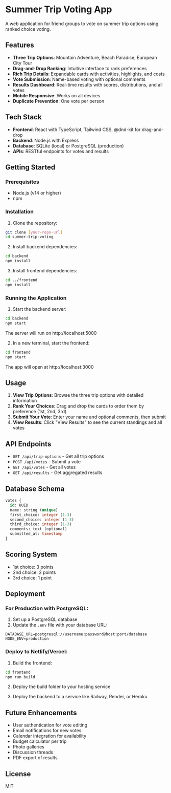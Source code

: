# Summer Trip Voting App

A web application for friend groups to vote on summer trip options using ranked choice voting.

## Features

- **Three Trip Options**: Mountain Adventure, Beach Paradise, European City Tour
- **Drag-and-Drop Ranking**: Intuitive interface to rank preferences
- **Rich Trip Details**: Expandable cards with activities, highlights, and costs
- **Vote Submission**: Name-based voting with optional comments
- **Results Dashboard**: Real-time results with scores, distributions, and all votes
- **Mobile Responsive**: Works on all devices
- **Duplicate Prevention**: One vote per person

## Tech Stack

- **Frontend**: React with TypeScript, Tailwind CSS, @dnd-kit for drag-and-drop
- **Backend**: Node.js with Express
- **Database**: SQLite (local) or PostgreSQL (production)
- **APIs**: RESTful endpoints for votes and results

## Getting Started

### Prerequisites

- Node.js (v14 or higher)
- npm

### Installation

1. Clone the repository:
```bash
git clone [your-repo-url]
cd summer-trip-voting
```

2. Install backend dependencies:
```bash
cd backend
npm install
```

3. Install frontend dependencies:
```bash
cd ../frontend
npm install
```

### Running the Application

1. Start the backend server:
```bash
cd backend
npm start
```
The server will run on http://localhost:5000

2. In a new terminal, start the frontend:
```bash
cd frontend
npm start
```
The app will open at http://localhost:3000

## Usage

1. **View Trip Options**: Browse the three trip options with detailed information
2. **Rank Your Choices**: Drag and drop the cards to order them by preference (1st, 2nd, 3rd)
3. **Submit Your Vote**: Enter your name and optional comments, then submit
4. **View Results**: Click "View Results" to see the current standings and all votes

## API Endpoints

- `GET /api/trip-options` - Get all trip options
- `POST /api/votes` - Submit a vote
- `GET /api/votes` - Get all votes
- `GET /api/results` - Get aggregated results

## Database Schema

```sql
votes {
  id: UUID
  name: string (unique)
  first_choice: integer (1-3)
  second_choice: integer (1-3)
  third_choice: integer (1-3)
  comments: text (optional)
  submitted_at: timestamp
}
```

## Scoring System

- 1st choice: 3 points
- 2nd choice: 2 points
- 3rd choice: 1 point

## Deployment

### For Production with PostgreSQL:

1. Set up a PostgreSQL database
2. Update the `.env` file with your database URL:
```
DATABASE_URL=postgresql://username:password@host:port/database
NODE_ENV=production
```

### Deploy to Netlify/Vercel:

1. Build the frontend:
```bash
cd frontend
npm run build
```

2. Deploy the build folder to your hosting service

3. Deploy the backend to a service like Railway, Render, or Heroku

## Future Enhancements

- User authentication for vote editing
- Email notifications for new votes
- Calendar integration for availability
- Budget calculator per trip
- Photo galleries
- Discussion threads
- PDF export of results

## License

MIT